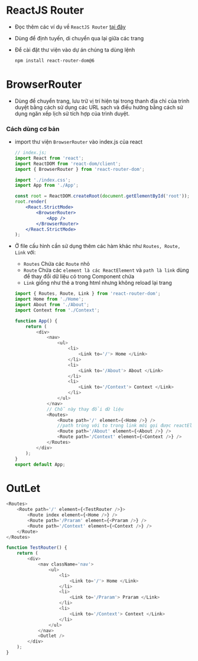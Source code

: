 # **ReactJS Router**

-   Đọc thêm các ví dụ về `ReactJS Router` [tại đây](https://reactrouter.com/docs/en/v6)
-   Dùng để định tuyến, di chuyển qua lại giữa các trang
-   Để cài đặt thư viện vào dự án chúng ta dùng lệnh

    ```sh
    npm install react-router-dom@6
    ```

# **BrowserRouter**

-   Dùng để chuyển trang, lưu trữ vị trí hiện tại trong thanh địa chỉ của trình duyệt bằng cách sử dụng các URL sạch và điều hướng bằng cách sử dụng ngăn xếp lịch sử tích hợp của trình duyệt.

### Cách dùng cơ bản

-   import thư viện `BrowserRouter` vào index.js của react

    ```jsx
    // index.js;
    import React from 'react';
    import ReactDOM from 'react-dom/client';
    import { BrowserRouter } from 'react-router-dom';

    import './index.css';
    import App from './App';

    const root = ReactDOM.createRoot(document.getElementById('root'));
    root.render(
        <React.StrictMode>
            <BrowserRouter>
                <App />
            </BrowserRouter>
        </React.StrictMode>
    );
    ```

-   Ở file cấu hình cần sử dụng thêm các hàm khác như
    `Routes, Route, Link` với:

    -   `Routes` Chứa các `Route` nhỏ
    -   `Route` Chứa các `element là các ReactElement` và `path là link` dùng để thay đổi dữ liệu có trong Component chứa
    -   `Link` giống như thẻ a trong html nhưng không reload lại trang

    ```js
    import { Routes, Route, Link } from 'react-router-dom';
    import Home from './Home';
    import About from './About';
    import Context from './Context';

    function App() {
        return (
            <div>
                <nav>
                    <ul>
                        <li>
                            <Link to='/'> Home </Link>
                        </li>
                        <li>
                            <Link to='/About'> About </Link>
                        </li>
                        <li>
                            <Link to='/Context'> Context </Link>
                        </li>
                    </ul>
                </nav>
                // Chỗ này thay đổi dữ liệu
                <Routes>
                    <Route path='/' element={<Home />} />
                    //path trùng với to trong link mới gọi được reactElement
                    <Route path='/About' element={<About />} />
                    <Route path='/Context' element={<Context />} />
                </Routes>
            </div>
        );
    }
    export default App;
    ```

# OutLet

<!-- nav -->

```js
<Routes>
    <Route path='/' element={<TestRouter />}>
        <Route index element={<Home />} />
        <Route path='/Praram' element={<Praram />} />
        <Route path='/Context' element={<Context />} />
    </Route>
</Routes>
```

<!-- TestRouter -->

```js
function TestRouter() {
    return (
        <div>
            <nav className='nav'>
                <ul>
                    <li>
                        <Link to='/'> Home </Link>
                    </li>
                    <li>
                        <Link to='/Praram'> Praram </Link>
                    </li>
                    <li>
                        <Link to='/Context'> Context </Link>
                    </li>
                </ul>
            </nav>
            <Outlet />
        </div>
    );
}
```
